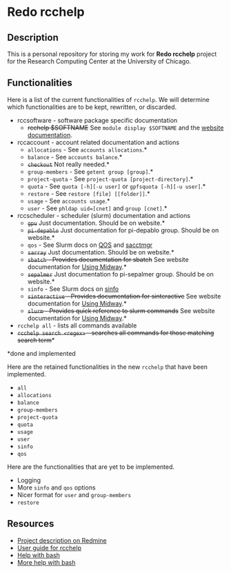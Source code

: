 # Redo rcchelp

## Description

This is a personal repository for storing my work for **Redo rcchelp** project for the Research Computing Center at the University of Chicago.

## Functionalities

Here is a list of the current functionalities of `rcchelp`. We will determine which functionalities are to be kept, rewritten, or discarded.

* rccsoftware - software package specific documentation
  * ~~rcchelp $SOFTNAME~~ See `module display $SOFTNAME` and the [website documentation](https://rcc.uchicago.edu/docs/).
* rccaccount - account related documentation and actions
  * `allocations` - See `accounts allocations`.*
  * `balance` - See `accounts balance`.*
  * ~~`checkout`~~ Not really needed.*
  * `group-members` - See `getent group [group]`.*
  * `project-quota` - See `project-quota [project-directory]`.*
  * `quota` - See `quota [-h][-u user]` or `gpfsquota [-h][-u user]`.*
  * `restore` - See `restore [file] [[folder]]`.*
  * `usage` - See `accounts usage`.*
  * `user` - See `phldap uid=[cnet]` and `group [cnet]`.*
* rccscheduler - scheduler (slurm) documentation and actions
  * ~~`gpu`~~ Just documentation. Should be on website.*
  * ~~`pi-depablo`~~ Just documentation for pi-depablo group. Should be on website.*
  * `qos` - See Slurm docs on [QOS](http://slurm.schedmd.com/qos.html) and [sacctmgr](https://computing.llnl.gov/linux/slurm/sacctmgr.html#lbAU)
  * ~~`sarray`~~ Just documentation. Should be on website.*
  * ~~`sbatch` - Provides documentation for sbatch~~ See website documentation for [Using Midway](https://rcc.uchicago.edu/docs/using-midway/index.html).*
  * ~~`sepalmer`~~ Just documentation fo pi-sepalmer group. Should be on website.*
  * `sinfo` - See Slurm docs on [sinfo](http://www.schedmd.com/slurmdocs/sinfo.html)
  * ~~`sinteractive` - Provides documentation for sinteractive~~ See website documentation for [Using Midway](https://rcc.uchicago.edu/docs/using-midway/index.html).*
  * ~~`slurm` - Provides quick reference to slurm commands~~ See website documentation for [Using Midway](https://rcc.uchicago.edu/docs/using-midway/index.html).*
* `rcchelp all` - lists all commands available
* ~~`rcchelp search <regex>` - searches all commands for those matching search term~~*

\*done and implemented

Here are the retained functionalities in the new `rcchelp` that have been implemented.

* `all`
* `allocations`
* `balance`
* `group-members`
* `project-quota`
* `quota`
* `usage`
* `user`
* `sinfo`
* `qos`


Here are the functionalities that are yet to be implemented.
* Logging
* More `sinfo` and `qos` options
* Nicer format for `user` and `group-members`
* `restore`

## Resources

* [Project description on Redmine](https://w3.rcc.uchicago.edu/redmine/projects/rcc/wiki/Redo_rcchelp)
* [User guide for rcchelp](https://w3.rcc.uchicago.edu/redmine/projects/rcc/wiki/Rcchelp_User_Guide)
* [Help with bash](http://tldp.org/HOWTO/Bash-Prog-Intro-HOWTO.html)
* [More help with bash](http://tldp.org/LDP/Bash-Beginners-Guide/html/index.html)
